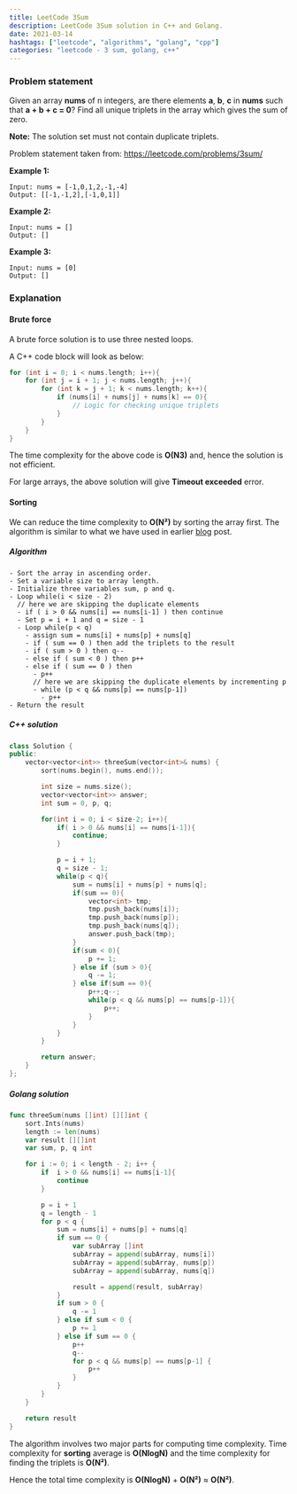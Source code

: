 ```yaml
---
title: LeetCode 3Sum
description: LeetCode 3Sum solution in C++ and Golang.
date: 2021-03-14
hashtags: ["leetcode", "algorithms", "golang", "cpp"]
categories: "leetcode - 3 sum, golang, c++"
---
```


### Problem statement

Given an array **nums** of n integers, are there elements **a**, **b**, **c**
in **nums** such that **a + b + c = 0**?
Find all unique triplets in the array which gives the sum of zero.

**Note:** The solution set must not contain duplicate triplets.

Problem statement taken from: <a href="https://leetcode.com/problems/3sum/" target="_blank">https://leetcode.com/problems/3sum/</a>

**Example 1:**
```
Input: nums = [-1,0,1,2,-1,-4]
Output: [[-1,-1,2],[-1,0,1]]
```

**Example 2:**
```
Input: nums = []
Output: []
```

**Example 3:**
```
Input: nums = [0]
Output: []
```

### Explanation

#### Brute force

A brute force solution is to use three nested loops.

A C++ code block will look as below:

```cpp
for (int i = 0; i < nums.length; i++){
    for (int j = i + 1; j < nums.length; j++){
        for (int k = j + 1; k < nums.length; k++){
            if (nums[i] + nums[j] + nums[k] == 0){
                // Logic for checking unique triplets
            }
        }
    }
}
```

The time complexity for the above code is **O(N3)** and, hence the solution is
not efficient.

For large arrays, the above solution will give **Timeout exceeded** error.

#### Sorting

We can reduce the time complexity to **O(N²)** by sorting the array first.
The algorithm is similar to what we have used in earlier
[blog](https://alkeshghorpade.me/post/geeks-for-geeks-pair-in-array-with-sum-equal-to-target)
post.

##### Algorithm

```
- Sort the array in ascending order.
- Set a variable size to array length.
- Initialize three variables sum, p and q.
- Loop while(i < size - 2)
  // here we are skipping the duplicate elements
  - if ( i > 0 && nums[i] == nums[i-1] ) then continue
  - Set p = i + 1 and q = size - 1
  - Loop while(p < q)
    - assign sum = nums[i] + nums[p] + nums[q]
    - if ( sum == 0 ) then add the triplets to the result
    - if ( sum > 0 ) then q--
    - else if ( sum < 0 ) then p++
    - else if ( sum == 0 ) then
      - p++
      // here we are skipping the duplicate elements by incrementing p
      - while (p < q && nums[p] == nums[p-1])
        - p++
- Return the result
```

##### C++ solution

```cpp
class Solution {
public:
    vector<vector<int>> threeSum(vector<int>& nums) {
        sort(nums.begin(), nums.end());

        int size = nums.size();
        vector<vector<int>> answer;
        int sum = 0, p, q;

        for(int i = 0; i < size-2; i++){
            if( i > 0 && nums[i] == nums[i-1]){
                continue;
            }

            p = i + 1;
            q = size - 1;
            while(p < q){
                sum = nums[i] + nums[p] + nums[q];
                if(sum == 0){
                    vector<int> tmp;
                    tmp.push_back(nums[i]);
                    tmp.push_back(nums[p]);
                    tmp.push_back(nums[q]);
                    answer.push_back(tmp);
                }
                if(sum < 0){
                    p += 1;
                } else if (sum > 0){
                    q -= 1;
                } else if(sum == 0){
                    p++;q--;
                    while(p < q && nums[p] == nums[p-1]){
                        p++;
                    }
                }
            }
        }

        return answer;
    }
};
```

##### Golang solution

```go
func threeSum(nums []int) [][]int {
    sort.Ints(nums)
    length := len(nums)
    var result [][]int
    var sum, p, q int

    for i := 0; i < length - 2; i++ {
        if  i > 0 && nums[i] == nums[i-1]{
            continue
        }

        p = i + 1
        q = length - 1
        for p < q {
            sum = nums[i] + nums[p] + nums[q]
            if sum == 0 {
                var subArray []int
                subArray = append(subArray, nums[i])
                subArray = append(subArray, nums[p])
                subArray = append(subArray, nums[q])

                result = append(result, subArray)
            }
            if sum > 0 {
                q -= 1
            } else if sum < 0 {
                p += 1
            } else if sum == 0 {
                p++
                q--
                for p < q && nums[p] == nums[p-1] {
                    p++
                }
            }
        }
    }

    return result
}
```

The algorithm involves two major parts for computing time complexity.
Time complexity for **sorting** average  is **O(NlogN)** and
the time complexity for finding the triplets is **O(N²)**.

Hence the total time complexity is **O(NlogN)** + **O(N²)** ≈ **O(N²)**.
